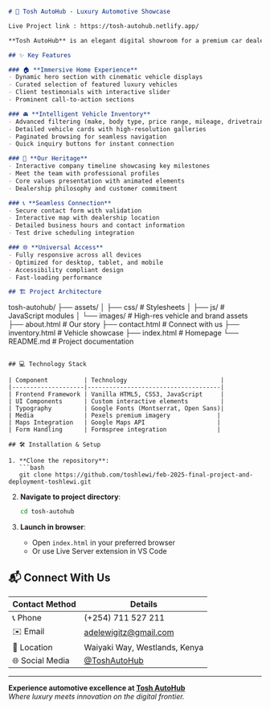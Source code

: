 ```markdown
# 🚗 Tosh AutoHub - Luxury Automotive Showcase

Live Project link : https://tosh-autohub.netlify.app/

**Tosh AutoHub** is an elegant digital showroom for a premium car dealership, offering customers a sophisticated online experience to explore luxury vehicles, learn about our legacy, and connect with our team.

## ✨ Key Features

### 🏠 **Immersive Home Experience**
- Dynamic hero section with cinematic vehicle displays
- Curated selection of featured luxury vehicles
- Client testimonials with interactive slider
- Prominent call-to-action sections

### 🚘 **Intelligent Vehicle Inventory**
- Advanced filtering (make, body type, price range, mileage, drivetrain)
- Detailed vehicle cards with high-resolution galleries
- Paginated browsing for seamless navigation
- Quick inquiry buttons for instant connection

### 📜 **Our Heritage**
- Interactive company timeline showcasing key milestones
- Meet the team with professional profiles
- Core values presentation with animated elements
- Dealership philosophy and customer commitment

### 📞 **Seamless Connection**
- Secure contact form with validation
- Interactive map with dealership location
- Detailed business hours and contact information
- Test drive scheduling integration

### 🌐 **Universal Access**
- Fully responsive across all devices
- Optimized for desktop, tablet, and mobile
- Accessibility compliant design
- Fast-loading performance

## 🏗 Project Architecture

```
tosh-autohub/
├── assets/
│   ├── css/           # Stylesheets
│   ├── js/            # JavaScript modules
│   └── images/        # High-res vehicle and brand assets
├── about.html         # Our story
├── contact.html       # Connect with us
├── inventory.html     # Vehicle showcase
├── index.html         # Homepage
└── README.md          # Project documentation
```

## 💻 Technology Stack

| Component          | Technology                          |
|--------------------|-------------------------------------|
| Frontend Framework | Vanilla HTML5, CSS3, JavaScript     |
| UI Components      | Custom interactive elements         |
| Typography         | Google Fonts (Montserrat, Open Sans)|
| Media              | Pexels premium imagery             |
| Maps Integration   | Google Maps API                    |
| Form Handling      | Formspree integration              |

## 🛠 Installation & Setup

1. **Clone the repository**:
   ```bash
   git clone https://github.com/toshlewi/feb-2025-final-project-and-deployment-toshlewi.git
   ```

2. **Navigate to project directory**:
   ```bash
   cd tosh-autohub
   ```

3. **Launch in browser**:
   - Open `index.html` in your preferred browser
   - Or use Live Server extension in VS Code



## 📬 Connect With Us

| Contact Method       | Details                          |
|----------------------|----------------------------------|
| 📞 Phone            | (+254) 711 527 211              |
| ✉️ Email           | adelewigitz@gmail.com            |
| 🏢 Location        | Waiyaki Way, Westlands, Kenya   |
| 🌐 Social Media    | [@ToshAutoHub](#)               |

---

**Experience automotive excellence at [Tosh AutoHub](https://toshautohub.com)**  
*Where luxury meets innovation on the digital frontier.*
```
